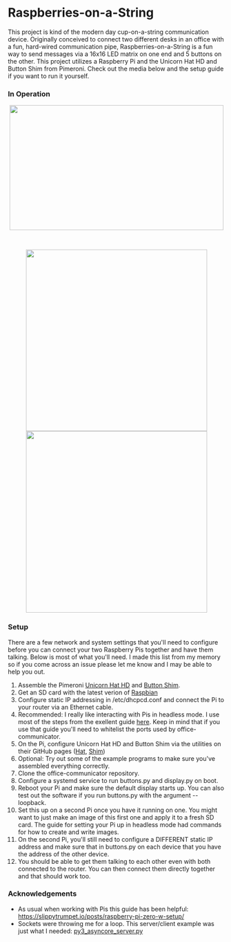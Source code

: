 # Raspberries-on-a-String
This project is kind of the modern day cup-on-a-string communication device. Originally conceived to connect two different desks in an office with a fun, hard-wired communication pipe, Raspberries-on-a-String is a fun way to send messages via a 16x16 LED matrix on one end and 5 buttons on the other. This project utilizes a Raspberry Pi and the Unicorn Hat HD and Button Shim from Pimeroni. Check out the media below and the setup guide if you want to run it yourself.

### In Operation
<p align="center">
<img src="/media/communicator_demo.gif" width="496" height="289">
</p>
<br />

<p align="center">
<img src="/media/default.JPG" width="420px"/> <img src="/media/glasses.JPG" width ="420px"/>
</p>

### Setup
There are a few network and system settings that you'll need to configure
before you can connect your two Raspberry Pis together and have them talking.
Below is most of what you'll need. I made this list from my memory so if you
come across an issue please let me know and I may be able to help you out.

1. Assemble the Pimeroni [Unicorn Hat HD](https://shop.pimoroni.com/products/unicorn-hat-hd) and [Button Shim](https://shop.pimoroni.com/products/button-shim).
2. Get an SD card with the latest verion of [Raspbian](https://www.raspberrypi.org/downloads/raspbian/)
3. Configure static IP addressing in /etc/dhcpcd.conf and connect the Pi to your router via an Ethernet cable.
4. Recommended: I really like interacting with Pis in headless mode. I use most of the steps from the exellent guide [here](https://slippytrumpet.io/posts/raspberry-pi-zero-w-setup/). Keep in mind that if you use that guide you'll need to whitelist the ports used by office-communicator.
5. On the Pi, configure Unicorn Hat HD and Button Shim via the utilities on their GitHub pages ([Hat](https://github.com/pimoroni/unicorn-hat-hd), [Shim](https://github.com/pimoroni/button-shim))
6. Optional: Try out some of the example programs to make sure you've assembled everything correctly.
7. Clone the office-communicator repository.
8. Configure a systemd service to run buttons.py and display.py on boot.
9. Reboot your Pi and make sure the default display starts up. You can also test out the software if you run buttons.py with the argument --loopback.
10. Set this up on a second Pi once you have it running on one. You might want to just make an image of this first one and apply it to a fresh SD card. The guide for setting your Pi up in headless mode had commands for how to create and write images.
11. On the second Pi, you'll still need to configure a DIFFERENT static IP address and make sure that in buttons.py on each device that you have the address of the other device.
12. You should be able to get them talking to each other even with both connected to the router. You can then connect them directly together and that should work too. 

### Acknowledgements
* As usual when working with Pis this guide has been helpful: https://slippytrumpet.io/posts/raspberry-pi-zero-w-setup/
* Sockets were throwing me for a loop. This server/client example was just what I needed: [py3_asyncore_server.py](https://gist.github.com/justinfx/72581492b92444b1fb1116c0fc919cb5#file-py3_asyncore_server-py)
